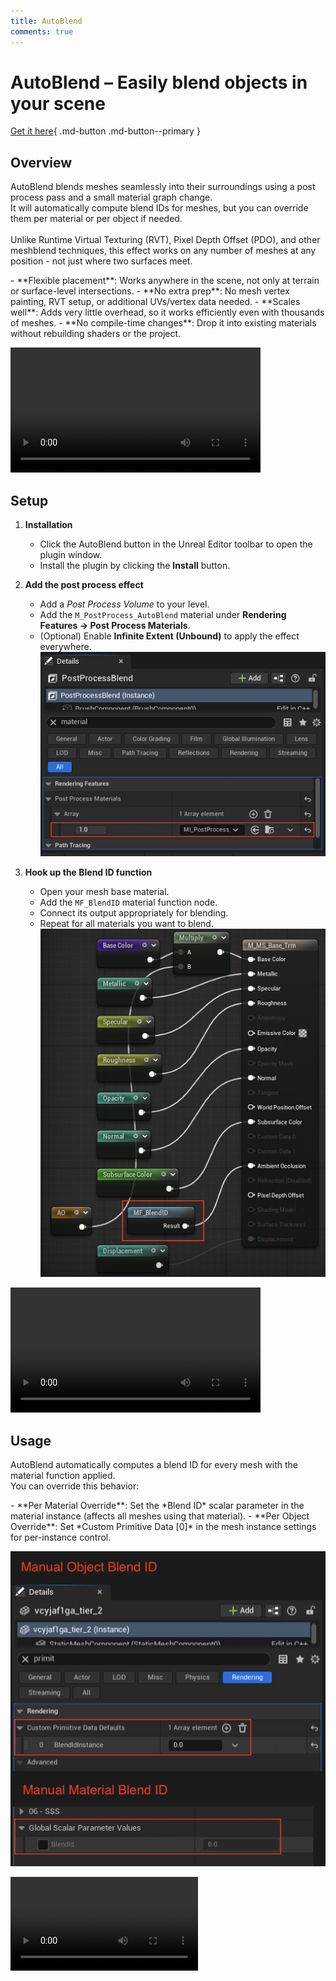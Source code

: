 ```yaml
---
title: AutoBlend
comments: true
---
```


# AutoBlend – Easily blend objects in your scene

[Get it here](https://www.fab.com/listings/b474f704-c319-4fd0-87f3-651931da6b33){ .md-button .md-button--primary }

## Overview
AutoBlend blends meshes seamlessly into their surroundings using a post process pass and a small material graph change.  
It will automatically compute blend IDs for meshes, but you can override them per material or per object if needed.
<br/><br/>Unlike Runtime Virtual Texturing (RVT), Pixel Depth Offset (PDO), and other meshblend techniques, this effect works on any number of meshes at any position - not just where two surfaces meet.

<div class="grid" markdown>
- **Flexible placement**: Works anywhere in the scene, not only at terrain or surface-level intersections.
- **No extra prep**: No mesh vertex painting, RVT setup, or additional UVs/vertex data needed.
- **Scales well**: Adds very little overhead, so it works efficiently even with thousands of meshes.
- **No compile-time changes**: Drop it into existing materials without rebuilding shaders or the project.

<video autoplay loop width="400"><source src="media/snow.mp4" type="video/mp4"></video>

</div>

## Setup
1. **Installation**
    - Click the AutoBlend button in the Unreal Editor toolbar to open the plugin window.
    - Install the plugin by clicking the **Install** button.
2. **Add the post process effect**
    - Add a *Post Process Volume* to your level.
    - Add the `M_PostProcess_AutoBlend` material under **Rendering Features → Post Process Materials**.
    - (Optional) Enable **Infinite Extent (Unbound)** to apply the effect everywhere.
    ![Tutorial_PostProcessMaterial.png](media/Tutorial_PostProcessMaterial.png)

3. **Hook up the Blend ID function**
    - Open your mesh base material.
    - Add the `MF_BlendID` material function node.
    - Connect its output appropriately for blending.
    - Repeat for all materials you want to blend.
    ![Tutorial_MaterialBlendId.png](media/Tutorial_MaterialBlendId.png)

**<video autoplay loop width="400"><source src="media/forest.mp4" type="video/mp4"></video>**

## Usage
AutoBlend automatically computes a blend ID for every mesh with the material function applied.  
You can override this behavior:

<div class="grid" markdown>
- **Per Material Override**: Set the *Blend ID* scalar parameter in the material instance (affects all meshes using that material).
- **Per Object Override**: Set *Custom Primitive Data [0]* in the mesh instance settings for per-instance control.

![Tutorial_ManualBlendId.png](media/Tutorial_ManualBlendId.png)
</div>

<video autoplay loop><source src="media/desert.mp4" type="video/mp4"></video>

